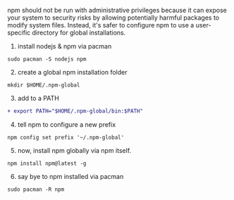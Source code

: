 npm should not be run with administrative privileges because it can expose your system to security risks by allowing potentially harmful packages to modify system files. Instead, it's safer to configure npm to use a user-specific directory for global installations.

1. install nodejs & npm via pacman
```terminal
sudo pacman -S nodejs npm
```

2. create a global npm installation folder
```terminal
mkdir $HOME/.npm-global
```

3. add to a PATH
```diff
+ export PATH="$HOME/.npm-global/bin:$PATH"
```

4. tell npm to configure a new prefix
```terminal
npm config set prefix '~/.npm-global'
```

5. now, install npm globally via npm itself.
```terminal
npm install npm@latest -g
```

6. say bye to npm installed via pacman
```terminal
sudo pacman -R npm
```

